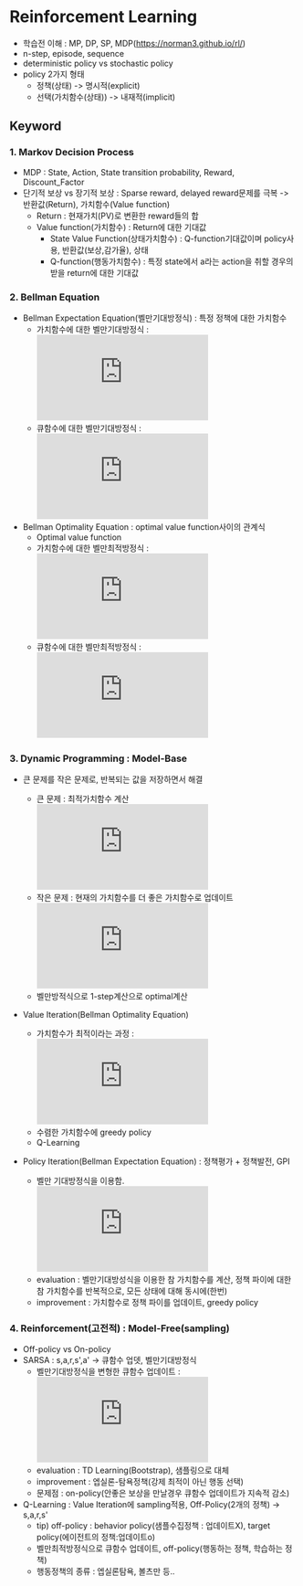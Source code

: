# Reinforcement Learning
- 학습전 이해 : MP, DP, SP, MDP(https://norman3.github.io/rl/)
- n-step, episode, sequence
- deterministic policy vs stochastic policy
- policy 2가지 형태
  - 정책(상태) -> 명시적(explicit)
  - 선택(가치함수(상태)) -> 내재적(implicit)

## Keyword
### 1. Markov Decision Process
- MDP : State, Action, State transition probability, Reward, Discount_Factor
- 단기적 보상 vs 장기적 보상 : Sparse reward, delayed reward문제를 극복 -> 반환값(Return), 가치함수(Value function)
  - Return : 현재가치(PV)로 변환한 reward들의 합
  - Value function(가치함수) : Return에 대한 기대값
    - State Value Function(상태가치함수) : Q-function기대값이며 policy사용, 반환값(보상,감가율), 상태
    - Q-function(행동가치함수) : 특정 state에서 a라는 action을 취할 경우의 받을 return에 대한 기대값 

### 2. Bellman Equation
- Bellman Expectation Equation(벨만기대방정식) : 특정 정책에 대한 가치함수<br>
  - 가치함수에 대한 벨만기대방정식 : ![벨만기대방정식](http://latex.codecogs.com/gif.latex?%5Cnu_%7B%5Cpi%20%7D%28s%2C%20a%29%20%3D%20E_%7B%5Cpi%7D%5BR_%7Bt&plus;1%7D%20&plus;%20%5Cgamma%20%5Cnu_%7B%5Cpi%7D%28S_%7Bt&plus;1%7D%29%20%7C%20S_t%20%3D%20s%5D)
  - 큐함수에 대한 벨만기대방정식 : ![벨만기대방정식](http://latex.codecogs.com/gif.latex?q_%7B%5Cpi%20%7D%28s%2C%20a%29%20%3D%20E_%7B%5Cpi%7D%5BR_%7Bt&plus;1%7D%20&plus;%20%5Cgamma%20q_%7B%5Cpi%7D%28S_%7Bt&plus;1%7D%2C%20A_%7Bt&plus;1%7D%29%20%7C%20S_t%20%3D%20s%2C%20A_t%20%3D%20a%5D)
- Bellman Optimality Equation : optimal value function사이의 관계식
  - Optimal value function
  - 가치함수에 대한 벨만최적방정식 : ![벨만최적방정식](http://latex.codecogs.com/gif.latex?%5Cnu%5E*_%7B%5Cpi%20%7D%28s%29%20%3D%20max_a%20E_%7B%5Cpi%7D%5BR_%7Bt&plus;1%7D%20&plus;%20%5Cgamma%20%5Cnu%5E%7B*%7D%28S_%7Bt&plus;1%7D%29%20%7C%20S_t%20%3D%20s%2C%20A_t%20%3D%20a%5D)
  - 큐함수에 대한 벨만최적방정식 : ![벨만최적방정식](http://latex.codecogs.com/gif.latex?q%5E*_%7B%5Cpi%20%7D%28s%2C%20a%29%20%3D%20E_%7B%5Cpi%7D%5BR_%7Bt&plus;1%7D%20&plus;%20%5Cgamma%20max_%7Ba%27%7D%20q%5E*_%7B%5Cpi%7D%28S_%7Bt&plus;1%7D%2C%20a%27%29%20%7C%20S_t%20%3D%20s%2C%20A_t%20%3D%20a%5D)
  
### 3. Dynamic Programming : Model-Base
- 큰 문제를 작은 문제로, 반복되는 값을 저장하면서 해결
  - 큰 문제 : 최적가치함수 계산 ![](http://latex.codecogs.com/gif.latex?%5Cnu_0%20%5Crightarrow%20%5Cnu_1%20%5Crightarrow%20%5Cnu_2%20%5Crightarrow%20%5Cnu_3%20%5Crightarrow%20...%20%5Crightarrow%20%5Cnu%5E*)
  - 작은 문제 : 현재의 가치함수를 더 좋은 가치함수로 업데이트 ![](http://latex.codecogs.com/gif.latex?%5Cnu_k%20%5Crightarrow%20%5Cnu_%7Bk&plus;1%7D)
  - 벨만방적식으로 1-step계산으로 optimal계산
- Value Iteration(Bellman Optimality Equation)
  - 가치함수가 최적이라는 과정 : ![](http://latex.codecogs.com/gif.latex?%5Cnu_%7Bk&plus;1%7D%28s%29%20%5Cleftarrow%20max_a%5BR_s%5Ea%20&plus;%20%5Cgamma%20%5Cnu_k%28s%27%29%5D)
  - 수렴한 가치함수에 greedy policy
  - Q-Learning

- Policy Iteration(Bellman Expectation Equation) : 정책평가 + 정책발전, GPI
  - 벨만 기대방정식을 이용함. ![](http://latex.codecogs.com/gif.latex?%5Cnu_%7Bk&plus;1%7D%28s%29%20%5Cleftarrow%20%5CSigma_%7Ba%5Cin%20A%7D%20%5Cpi%28a%7Cs%29%5BR_s%5Ea%20&plus;%20%5Cgamma%20%5Cnu_k%28s%27%29%5D)
  - evaluation : 벨만기대방성식을 이용한 참 가치함수를 계산, 정책 파이에 대한 참 가치함수를 반복적으로, 모든 상태에 대해 동시에(한번)
  - improvement : 가치함수로 정책 파이를 업데이트, greedy policy
 
### 4. Reinforcement(고전적) : Model-Free(sampling)
- Off-policy vs On-policy
- SARSA : s,a,r,s',a' -> 큐함수 업뎃, 벨만기대방정식
  - 벨만기대방정식을 변형한 큐함수 업데이트 : ![](http://latex.codecogs.com/gif.latex?q%28s%2C%20a%29%20%3D%20q%28s%2C%20a%29%20&plus;%20%5Calpha%28r%20&plus;%20%5Cgamma%20q%28s%27%2C%20a%27%29%20-%20q%28s%2Ca%29%29)
  - evaluation : TD Learning(Bootstrap), 샘플링으로 대체
  - improvement : 엡실론-탐욕정책(강제 최적이 아닌 행동 선택)
  - 문제점 : on-policy(안좋은 보상을 만날경우 큐함수 업데이트가 지속적 감소)
- Q-Learning : Value Iteration에 sampling적용, Off-Policy(2개의 정책) -> s,a,r,s'
  - tip) off-policy : behavior policy(샘플수집정책 : 업데이트X), target policy(에이전트의 정책:업데이트o)
  - 벨만최적방정식으로 큐함수 업데이트, off-policy(행동하는 정책, 학습하는 정책)
  - 행동정책의 종류 : 엡실론탐욕, 볼츠만 등..
  


 
